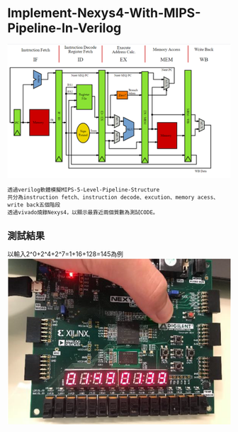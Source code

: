 # Implement-Nexys4-With-MIPS-Pipeline-In-Verilog
![error](https://github.com/JusticeLeee/Implement-Nexys4-With-MIPS-Pipeline-In-Verilog/blob/master/png/MIPS_Architecture_(Pipelined).png)
```
透過verilog軟體模擬MIPS-5-Level-Pipeline-Structure
共分為instruction fetch、instruction decode、excution、memory acess、write back五個階段
透過vivado燒錄Nexys4，以顯示最靠近兩個質數為測試CODE。
```
## 測試結果
以輸入2^0+2^4+2^7=1+16+128=145為例
![error](https://github.com/JusticeLeee/Implement-Nexys4-With-MIPS-Pipeline-In-Verilog/blob/master/png/Test_Result.png)
